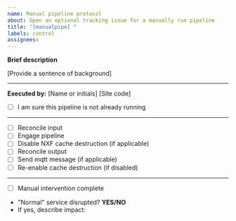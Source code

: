 ```yaml
---
name: Manual pipeline protocol
about: Open an optional tracking issue for a manually run pipeline
title: "[manualpipe] "
labels: control
assignees: 
---
```


**Brief description**

[Provide a sentence of background]

***
**Executed by:** [Name or initials] [Site code]

* [ ] I am sure this pipeline is not already running

***
* [ ] Reconcile input
* [ ] Engage pipeline
* [ ] Disable NXF cache destruction (if applicable)
* [ ] Reconcile output
* [ ] Send mqtt message (if applicable)
* [ ] Re-enable cache destruction (if disabled)

***

* [ ] Manual intervention complete
* "Normal" service disrupted? **YES/NO**
* If yes, describe impact:
